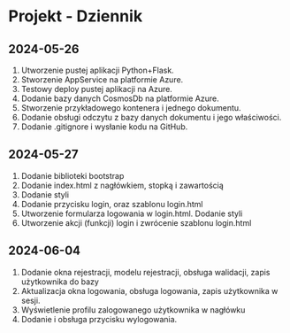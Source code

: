 # Projekt - Dziennik

## 2024-05-26
1. Utworzenie pustej aplikacji Python+Flask.
2. Stworzenie AppService na platformie Azure.
3. Testowy deploy pustej aplikacji na Azure.
4. Dodanie bazy danych CosmosDb na platformie Azure.
5. Stworzenie przykładowego kontenera i jednego dokumentu.
6. Dodanie obsługi odczytu z bazy danych dokumentu i jego właściwości.
7. Dodanie .gitignore i wysłanie kodu na GitHub.

## 2024-05-27
1. Dodanie biblioteki bootstrap
2. Dodanie index.html z nagłówkiem, stopką i zawartością
3. Dodanie styli
4. Dodanie przycisku login, oraz szablonu login.html
5. Utworzenie formularza logowania w login.html. Dodanie styli
6. Utworzenie akcji (funkcji) login i zwrócenie szablonu login.html

## 2024-06-04
1. Dodanie okna rejestracji, modelu rejestracji, obsługa walidacji, zapis użytkownika do bazy
2. Aktualizacja okna logowania, obsługa logowania, zapis użytkownika w sesji.
3. Wyświetlenie profilu zalogowanego użytkownika w nagłówku
4. Dodanie i obsługa przycisku wylogowania.